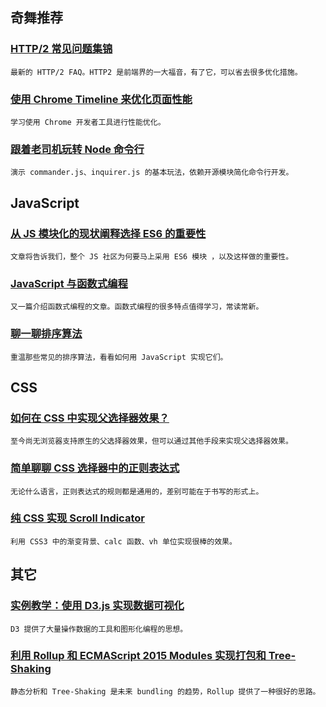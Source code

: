 
## 奇舞推荐

### [HTTP/2 常见问题集锦](http://www.zcfy.cc/article/1026)

    最新的 HTTP/2 FAQ。HTTP2 是前端界的一大福音，有了它，可以省去很多优化措施。

### [使用 Chrome Timeline 来优化页面性能](https://blog.coding.net/blog/Chome-Timeline)

    学习使用 Chrome 开发者工具进行性能优化。

### [跟着老司机玩转 Node 命令行](https://aotu.io/notes/2016/08/09/command-line-development/)

    演示 commander.js、inquirer.js 的基本玩法，依赖开源模块简化命令行开发。

## JavaScript

### [从 JS 模块化的现状阐释选择 ES6 的重要性](http://www.zcfy.cc/article/1010)

    文章将告诉我们，整个 JS 社区为何要马上采用 ES6 模块 ，以及这样做的重要性。

### [JavaScript 与函数式编程](http://www.zcfy.cc/article/1013)

    又一篇介绍函数式编程的文章。函数式编程的很多特点值得学习，常读常新。

### [聊一聊排序算法](http://www.barretlee.com/blog/2016/08/11/algorithms-of-sort/)

    重温那些常见的排序算法，看看如何用 JavaScript 实现它们。

## CSS

### [如何在 CSS 中实现父选择器效果？](http://www.zhangxinxu.com/wordpress/2016/08/css-parent-selector/)

    至今尚无浏览器支持原生的父选择器效果，但可以通过其他手段来实现父选择器效果。

### [简单聊聊 CSS 选择器中的正则表达式](http://www.zhangxinxu.com/wordpress/2016/08/regular-expression-in-css-selector/)

    无论什么语言，正则表达式的规则都是通用的，差别可能在于书写的形式上。

### [纯 CSS 实现 Scroll Indicator](http://www.w3cplus.com/css/pure-css-create-scroll-indicator.html)

    利用 CSS3 中的渐变背景、calc 函数、vh 单位实现很棒的效果。

## 其它

### [实例教学：使用 D3.js 实现数据可视化](http://qianduan.guru/2016/08/06/Learn-to-Create-D3.js-Data-Visualizations-by-Example/)

    D3 提供了大量操作数据的工具和图形化编程的思想。

### [利用 Rollup 和 ECMAScript 2015 Modules 实现打包和 Tree-Shaking](http://www.zcfy.cc/article/1027)

    静态分析和 Tree-Shaking 是未来 bundling 的趋势，Rollup 提供了一种很好的思路。

